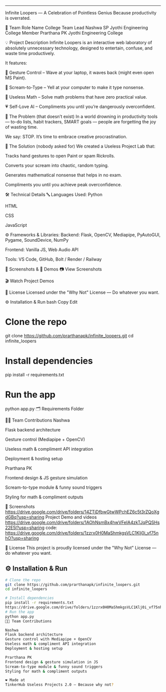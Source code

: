 ---
Infinite Loopers — A Celebration of Pointless Genius
Because productivity is overrated.

👥 Team
Role	Name	College
Team Lead	Nashwa	SP Jyothi Engineering College
Member	Prarthana PK	Jyothi Engineering College

💡 Project Description
Infinite Loopers is an interactive web laboratory of absolutely unnecessary technology, designed to entertain, confuse, and waste time productively.

It features:

👋 Gesture Control – Wave at your laptop, it waves back (might even open MS Paint).

🎤 Scream-to-Type – Yell at your computer to make it type nonsense.

🔢 Useless Math – Solve math problems that have zero practical value.

💗 Self-Love AI – Compliments you until you’re dangerously overconfident.

🤔 The Problem (that doesn’t exist)
In a world drowning in productivity tools — to-do lists, habit trackers, SMART goals — people are forgetting the joy of wasting time.

We say: STOP. It’s time to embrace creative procrastination.

🚀 The Solution (nobody asked for)
We created a Useless Project Lab that:

Tracks hand gestures to open Paint or spam Rickrolls.

Converts your scream into chaotic, random typing.

Generates mathematical nonsense that helps in no exam.

Compliments you until you achieve peak overconfidence.

🛠 Technical Details
🔤 Languages Used:
Python

HTML

CSS

JavaScript

⚙ Frameworks & Libraries:
Backend: Flask, OpenCV, Mediapipe, PyAutoGUI, Pygame, SoundDevice, NumPy

Frontend: Vanilla JS, Web Audio API

Tools: VS Code, GitHub, Bolt / Render / Railway

📸 Screenshots & 🎥 Demos
📷 View Screenshots

🎬 Watch Project Demos

📜 License
Licensed under the "Why Not" License — Do whatever you want.

⚙️ Installation & Run
bash
Copy
Edit
# Clone the repo
git clone https://github.com/prarthanapk/infinite_loopers.git
cd infinite_loopers

# Install dependencies
pip install -r requirements.txt

# Run the app
python app.py
🗂 Requirements Folder

🧑‍💻 Team Contributions
Nashwa

Flask backend architecture

Gesture control (Mediapipe + OpenCV)

Useless math & compliment API integration

Deployment & hosting setup

Prarthana PK

Frontend design & JS gesture simulation

Scream-to-type module & funny sound triggers

Styling for math & compliment outputs


📸 Screenshots
https://drive.google.com/drive/folders/14ZTjDfbwGtwWPchEZ6c5t3rZQoXgdGBq?usp=sharing
Project Demo and videos
https://drive.google.com/drive/folders/1AOhNsmBx4hwVFeIA4zkTJqPQSHs22E5l?usp=sharing
code:
https://drive.google.com/drive/folders/1zzrx0H0MaShmkgsVLC1Klj0i_vf75nhO?usp=sharing

📜 License
This project is proudly licensed under the "Why Not" License — do whatever you want.

## ⚙️ Installation & Run
```bash
# Clone the repo
git clone https://github.com/prarthanapk/infinite_loopers.git
cd infinite_loopers

# Install dependencies
pip install -r requirements.txt
https://drive.google.com/drive/folders/1zzrx0H0MaShmkgsVLC1Klj0i_vf75nhO?usp=sharing
# Run the app
python app.py
🧑‍💻 Team Contributions

Nashwa
Flask backend architecture
Gesture control with Mediapipe + OpenCV
Useless math & compliment API integration
Deployment & hosting setup

Prarthana PK
Frontend design & gesture simulation in JS
Scream-to-type module & funny sound triggers
Styling for math & compliment outputs

❤️ Made at
TinkerHub Useless Projects 2.0 — Because why not?

